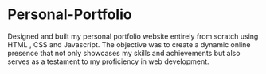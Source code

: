 # Personal-Portfolio
Designed and built my personal portfolio website entirely from scratch using HTML , CSS and Javascript. The objective was to create a dynamic online presence that not only showcases my skills and achievements but also serves as a testament to my proficiency in web development.
